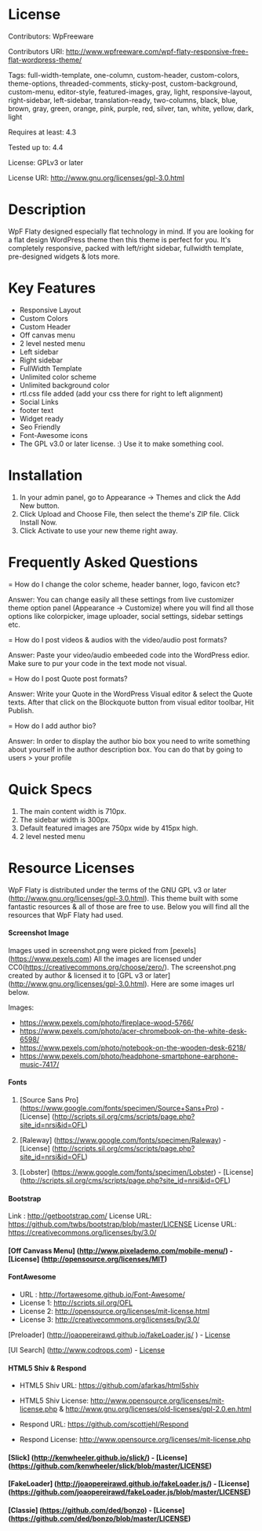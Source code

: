 # License

Contributors: WpFreeware

Contributors URI: http://www.wpfreeware.com/wpf-flaty-responsive-free-flat-wordpress-theme/

Tags: full-width-template, one-column, custom-header, custom-colors, theme-options, threaded-comments, sticky-post, custom-background, custom-menu, editor-style, featured-images, gray, light, responsive-layout, right-sidebar, left-sidebar, translation-ready, two-columns, black, blue, brown, gray, green, orange, pink, purple, red, silver, tan, white, yellow, dark, light

Requires at least: 4.3

Tested up to: 4.4

License: GPLv3 or later

License URI: http://www.gnu.org/licenses/gpl-3.0.html

# Description

WpF Flaty designed especially flat technology in mind. If you are looking for a flat design WordPress theme then this theme is perfect for you. It's completely responsive, packed with left/right sidebar, fullwidth template, pre-designed widgets & lots more.

# Key Features
* Responsive Layout
* Custom Colors
* Custom Header
* Off canvas menu
* 2 level nested menu
* Left sidebar
* Right sidebar
* FullWidth Template
* Unlimited color scheme
* Unlimited background color
* rtl.css file added (add your css there for right to left alignment)
* Social Links
* footer text
* Widget ready
* Seo Friendly
* Font-Awesome icons
* The GPL v3.0 or later license. :) Use it to make something cool.

# Installation

1. In your admin panel, go to Appearance -> Themes and click the Add New button.
2. Click Upload and Choose File, then select the theme's ZIP file. Click Install Now.
3. Click Activate to use your new theme right away.

# Frequently Asked Questions

= How do I change the color scheme, header banner, logo, favicon etc?

Answer: You can change easily all these settings from live customizer theme option panel (Appearance -> Customize) 
where you will find all those options like colorpicker, image uploader, social settings, sidebar settings etc.

= How do I post videos & audios with the video/audio post formats?

Answer: Paste your video/audio embeeded code into the WordPress edior. Make sure to pur your code in the text mode not visual.

= How do I post Quote post formats?

Answer: Write your Quote in the WordPress Visual editor & select the Quote texts. After that click on the 
Blockquote button from visual editor toolbar, Hit Publish.

= How do I add author bio?

Answer: In order to display the author bio box you need to write something about yourself in the author description box.
You can do that by going to users > your profile

# Quick Specs

1. The main content width is 710px.
2. The sidebar width is 300px.
3. Default featured images are 750px wide by 415px high.
4. 2 level nested menu




# Resource Licenses
WpF Flaty is distributed under the terms of the GNU GPL v3 or later (http://www.gnu.org/licenses/gpl-3.0.html).
This theme built with some fantastic resources & all of those are free to use. Below you will find all the resources that WpF Flaty had used.


#### Screenshot Image

Images used in screenshot.png were picked from [pexels] (https://www.pexels.com) 
All the images are licensed under CC0(https://creativecommons.org/choose/zero/). 
The screenshot.png created by author & licensed it to [GPL v3 or later] (http://www.gnu.org/licenses/gpl-3.0.html).
Here are some images url below.

Images:
* https://www.pexels.com/photo/fireplace-wood-5766/
* https://www.pexels.com/photo/acer-chromebook-on-the-white-desk-6598/
* https://www.pexels.com/photo/notebook-on-the-wooden-desk-6218/
* https://www.pexels.com/photo/headphone-smartphone-earphone-music-7417/

#### Fonts

1. [Source Sans Pro] (https://www.google.com/fonts/specimen/Source+Sans+Pro) - [License] (http://scripts.sil.org/cms/scripts/page.php?site_id=nrsi&id=OFL)

2. [Raleway] (https://www.google.com/fonts/specimen/Raleway) - [License] (http://scripts.sil.org/cms/scripts/page.php?site_id=nrsi&id=OFL)

3. [Lobster] (https://www.google.com/fonts/specimen/Lobster) - [License] (http://scripts.sil.org/cms/scripts/page.php?site_id=nrsi&id=OFL)



#### Bootstrap

Link : http://getbootstrap.com/
License URL: https://github.com/twbs/bootstrap/blob/master/LICENSE
License URL: https://creativecommons.org/licenses/by/3.0/


#### [Off Canvass Menu] (http://www.pixelademo.com/mobile-menu/) - [License] (http://opensource.org/licenses/MIT)

#### FontAwesome

* URL : http://fortawesome.github.io/Font-Awesome/ 
* License 1: http://scripts.sil.org/OFL
* License 2: http://opensource.org/licenses/mit-license.html
* License 3: http://creativecommons.org/licenses/by/3.0/

[Preloader] (http://joaopereirawd.github.io/fakeLoader.js/ ) - [License](http://opensource.org/licenses/mit-license.html)

[UI Search] (http://www.codrops.com) - [License](http://www.opensource.org/licenses/mit-license.php)



#### HTML5 Shiv & Respond

* HTML5 Shiv URL: https://github.com/afarkas/html5shiv
* HTML5 Shiv License: http://www.opensource.org/licenses/mit-license.php & http://www.gnu.org/licenses/old-licenses/gpl-2.0.en.html

* Respond URL: https://github.com/scottjehl/Respond
* Respond License: http://www.opensource.org/licenses/mit-license.php

#### [Slick] (http://kenwheeler.github.io/slick/) - [License] (https://github.com/kenwheeler/slick/blob/master/LICENSE)


#### [FakeLoader] (http://joaopereirawd.github.io/fakeLoader.js/) - [License] (https://github.com/joaopereirawd/fakeLoader.js/blob/master/LICENSE)


#### [Classie] (https://github.com/ded/bonzo) - [License] (https://github.com/ded/bonzo/blob/master/LICENSE)
